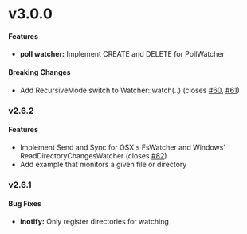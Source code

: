 # v3.0.0


#### Features

* **poll watcher:** Implement CREATE and DELETE for PollWatcher


#### Breaking Changes

* Add RecursiveMode switch to Watcher::watch(..) (closes [#60](https://github.com/passcod/rsnotify/issues/60), [#61](https://github.com/passcod/rsnotify/issues/61))


### v2.6.2


#### Features

* Implement Send and Sync for OSX's FsWatcher and Windows' ReadDirectoryChangesWatcher (closes [#82](https://github.com/passcod/rsnotify/issues/82))
* Add example that monitors a given file or directory


### v2.6.1


#### Bug Fixes

* **inotify:** Only register directories for watching
